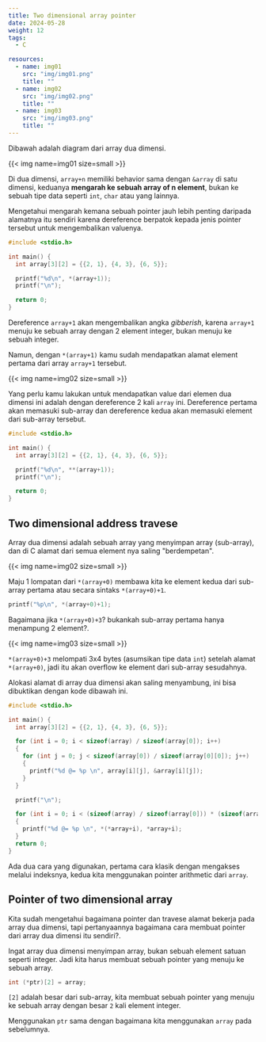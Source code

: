 ```yaml
---
title: Two dimensional array pointer
date: 2024-05-28
weight: 12
tags:
  - C

resources:
  - name: img01
    src: "img/img01.png"
    title: ""
  - name: img02
    src: "img/img02.png"
    title: ""
  - name: img03
    src: "img/img03.png"
    title: ""
---
```


Dibawah adalah diagram dari array dua dimensi.

{{< img name=img01 size=small >}}

Di dua dimensi, `array+n` memiliki behavior sama dengan `&array` di satu dimensi, keduanya **mengarah ke sebuah array of n element**, bukan ke sebuah tipe data seperti `int`, `char` atau yang lainnya.

Mengetahui mengarah kemana sebuah pointer jauh lebih penting daripada alamatnya itu sendiri karena dereference berpatok kepada jenis pointer tersebut untuk mengembalikan valuenya.

```c
#include <stdio.h>

int main() {
  int array[3][2] = {{2, 1}, {4, 3}, {6, 5}};

  printf("%d\n", *(array+1));
  printf("\n");

  return 0;
}
```

Dereference `array+1` akan mengembalikan angka *gibberish*, karena `array+1` menuju ke sebuah array dengan 2 element integer, bukan menuju ke sebuah integer.

Namun, dengan `*(array+1)` kamu sudah mendapatkan alamat element pertama dari array `array+1` tersebut.

{{< img name=img02 size=small >}}

Yang perlu kamu lakukan untuk mendapatkan value dari elemen dua dimensi ini adalah dengan dereference 2 kali `array` ini. Dereference pertama akan memasuki sub-array dan dereference kedua akan memasuki element dari sub-array tersebut.

```c
#include <stdio.h>

int main() {
  int array[3][2] = {{2, 1}, {4, 3}, {6, 5}};

  printf("%d\n", **(array+1));
  printf("\n");

  return 0;
}
```

## Two dimensional address travese

Array dua dimensi adalah sebuah array yang menyimpan array (sub-array), dan di C alamat dari semua element nya saling "berdempetan".

{{< img name=img02 size=small >}}

Maju 1 lompatan dari `*(array+0)` membawa kita ke element kedua dari sub-array pertama atau secara sintaks `*(array+0)+1`.

```c
printf("%p\n", *(array+0)+1);
```

Bagaimana jika `*(array+0)+3`? bukankah sub-array pertama hanya menampung 2 element?.

{{< img name=img03 size=small >}}

`*(array+0)+3` melompati 3x4 bytes (asumsikan tipe data `int`) setelah alamat `*(array+0)`, jadi itu akan overflow ke element dari sub-array sesudahnya.

Alokasi alamat di array dua dimensi akan saling menyambung, ini bisa dibuktikan dengan kode dibawah ini.

```c
#include <stdio.h>

int main() {
  int array[3][2] = {{2, 1}, {4, 3}, {6, 5}};

  for (int i = 0; i < sizeof(array) / sizeof(array[0]); i++)
  {
    for (int j = 0; j < sizeof(array[0]) / sizeof(array[0][0]); j++)
    {
      printf("%d @= %p \n", array[i][j], &array[i][j]);
    }
  }

  printf("\n");

  for (int i = 0; i < (sizeof(array) / sizeof(array[0])) * (sizeof(array[0]) / sizeof(array[0][0])); i++)
  {
    printf("%d @= %p \n", *(*array+i), *array+i);
  }
  return 0;
}

```

Ada dua cara yang digunakan, pertama cara klasik dengan mengakses melalui indeksnya, kedua kita menggunakan pointer arithmetic dari `array`.

## Pointer of two dimensional array

Kita sudah mengetahui bagaimana pointer dan travese alamat bekerja pada array dua dimensi, tapi pertanyaannya bagaimana cara membuat pointer dari array dua dimensi itu sendiri?.

Ingat array dua dimensi menyimpan array, bukan sebuah element satuan seperti integer. Jadi kita harus membuat sebuah pointer yang menuju ke sebuah array.

```c
int (*ptr)[2] = array;
```

`[2]` adalah besar dari sub-array, kita membuat sebuah pointer yang menuju ke sebuah array dengan besar `2` kali element integer.

Menggunakan `ptr` sama dengan bagaimana kita menggunakan `array` pada sebelumnya.
